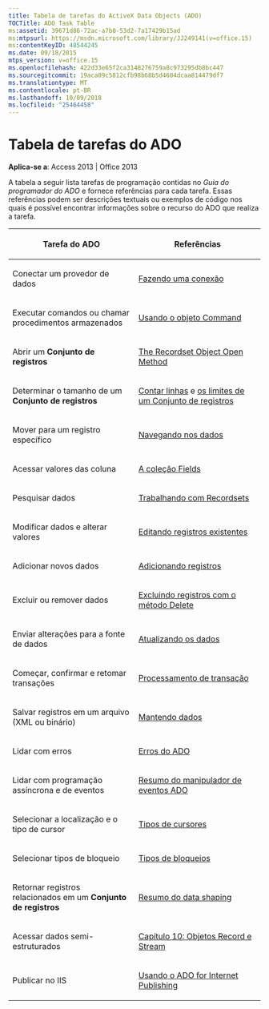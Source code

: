 ```yaml
---
title: Tabela de tarefas do ActiveX Data Objects (ADO)
TOCTitle: ADO Task Table
ms:assetid: 39671d86-72ac-a7b0-53d2-7a17429b15ad
ms:mtpsurl: https://msdn.microsoft.com/library/JJ249141(v=office.15)
ms:contentKeyID: 48544245
ms.date: 09/18/2015
mtps_version: v=office.15
ms.openlocfilehash: 422d33e65f2ca3148276759a8c973295db8bc447
ms.sourcegitcommit: 19aca09c5812cfb98b68b5d4604dcaa814479df7
ms.translationtype: MT
ms.contentlocale: pt-BR
ms.lasthandoff: 10/09/2018
ms.locfileid: "25464458"
---
```

# <a name="ado-task-table"></a>Tabela de tarefas do ADO


**Aplica-se a**: Access 2013 | Office 2013

A tabela a seguir lista tarefas de programação contidas no *Guia do programador do ADO* e fornece referências para cada tarefa. Essas referências podem ser descrições textuais ou exemplos de código nos quais é possível encontrar informações sobre o recurso do ADO que realiza a tarefa.

<table>
<colgroup>
<col style="width: 50%" />
<col style="width: 50%" />
</colgroup>
<thead>
<tr class="header">
<th><p>Tarefa do ADO</p></th>
<th><p>Referências</p></th>
</tr>
</thead>
<tbody>
<tr class="odd">
<td><p>Conectar um provedor de dados</p></td>
<td><p><a href="making-a-connection.md">Fazendo uma conexão</a></p></td>
</tr>
<tr class="even">
<td><p>Executar comandos ou chamar procedimentos armazenados</p></td>
<td><p><a href="using-the-command-object-access.md">Usando o objeto Command</a></p></td>
</tr>
<tr class="odd">
<td><p>Abrir um <strong>Conjunto de registros</strong></p></td>
<td><p><a href="open-method-ado-recordset.md">The Recordset Object Open Method</a></p></td>
</tr>
<tr class="even">
<td><p>Determinar o tamanho de um <strong>Conjunto de registros</strong></p></td>
<td><p><a href="counting-rows.md">Contar linhas</a> e <a href="the-limits-of-a-recordset.md">os limites de um Conjunto de registros</a></p></td>
</tr>
<tr class="odd">
<td><p>Mover para um registro específico</p></td>
<td><p><a href="navigating-through-the-data.md">Navegando nos dados</a></p></td>
</tr>
<tr class="even">
<td><p>Acessar valores das coluna</p></td>
<td><p><a href="the-fields-collection.md">A coleção Fields</a></p></td>
</tr>
<tr class="odd">
<td><p>Pesquisar dados</p></td>
<td><p><a href="working-with-recordsets.md">Trabalhando com Recordsets</a></p></td>
</tr>
<tr class="even">
<td><p>Modificar dados e alterar valores</p></td>
<td><p><a href="editing-existing-records.md">Editando registros existentes</a></p></td>
</tr>
<tr class="odd">
<td><p>Adicionar novos dados</p></td>
<td><p><a href="adding-records.md">Adicionando registros</a></p></td>
</tr>
<tr class="even">
<td><p>Excluir ou remover dados</p></td>
<td><p><a href="deleting-records-using-the-delete-method.md">Excluindo registros com o método Delete</a></p></td>
</tr>
<tr class="odd">
<td><p>Enviar alterações para a fonte de dados</p></td>
<td><p><a href="updating-data.md">Atualizando os dados</a></p></td>
</tr>
<tr class="even">
<td><p>Começar, confirmar e retomar transações</p></td>
<td><p><a href="transaction-processing.md">Processamento de transação</a></p></td>
</tr>
<tr class="odd">
<td><p>Salvar registros em um arquivo (XML ou binário)</p></td>
<td><p><a href="persisting-data.md">Mantendo dados</a></p></td>
</tr>
<tr class="even">
<td><p>Lidar com erros</p></td>
<td><p><a href="ado-errors.md">Erros do ADO</a></p></td>
</tr>
<tr class="odd">
<td><p>Lidar com programação assíncrona e de eventos</p></td>
<td><p><a href="ado-event-handler-summary.md">Resumo do manipulador de eventos ADO</a></p></td>
</tr>
<tr class="even">
<td><p>Selecionar a localização e o tipo de cursor</p></td>
<td><p><a href="types-of-cursors.md">Tipos de cursores</a></p></td>
</tr>
<tr class="odd">
<td><p>Selecionar tipos de bloqueio</p></td>
<td><p><a href="types-of-locks.md">Tipos de bloqueios</a></p></td>
</tr>
<tr class="even">
<td><p>Retornar registros relacionados em um <strong>Conjunto de registros</strong></p></td>
<td><p><a href="data-shaping-summary.md">Resumo do data shaping</a></p></td>
</tr>
<tr class="odd">
<td><p>Acessar dados semi-estruturados</p></td>
<td><p><a href="chapter-10-records-and-streams.md">Capítulo 10: Objetos Record e Stream</a></p></td>
</tr>
<tr class="even">
<td><p>Publicar no IIS</p></td>
<td><p><a href="using-ado-for-internet-publishing.md">Usando o ADO for Internet Publishing</a></p></td>
</tr>
</tbody>
</table>

